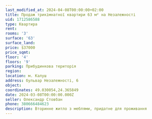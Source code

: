 ```yaml
---
last_modified_at: 2024-04-08T00:00:00+02:00
title: Продаж трикімнатної квартири 63 м² на Незалежності
uid: 1712586588
type: Квартира
rent:
rooms: '3'
surface: '63'
surface_land:
price: $37000
price_sqmt:
floor: '4'
floors: '9'
parking: Прибудинкова територія
region:
location: м. Калуш
address: бульвар Незалежності, 6
object:
coordinates: 49.030054,24.365849
date: 2024-03-08T00:00:00.000Z
seller: Олександр Стовбан
phone: 380666484623
description: Вторинне житло з меблями, придатне для проживання
---
```


